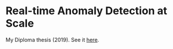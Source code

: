 # Real-time Anomaly Detection at Scale

My Diploma thesis (2019). See it [here](./nikosgavalas-ntua-thesis.pdf).

